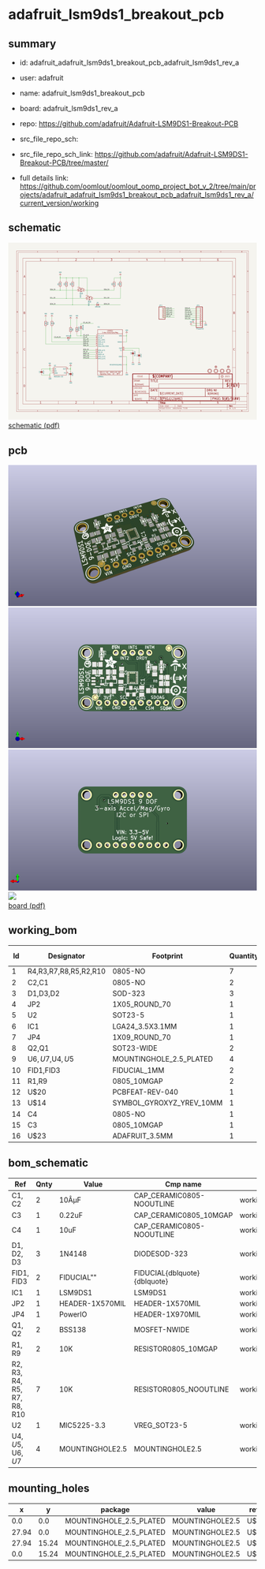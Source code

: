 # adafruit_lsm9ds1_breakout_pcb
 
## summary 
* id: adafruit_adafruit_lsm9ds1_breakout_pcb_adafruit_lsm9ds1_rev_a
* user: adafruit
* name: adafruit_lsm9ds1_breakout_pcb
* board: adafruit_lsm9ds1_rev_a
* repo: https://github.com/adafruit/Adafruit-LSM9DS1-Breakout-PCB



* src_file_repo_sch: 
* src_file_repo_sch_link: https://github.com/adafruit/Adafruit-LSM9DS1-Breakout-PCB/tree/master/
* full details link: https://github.com/oomlout/oomlout_oomp_project_bot_v_2/tree/main/projects/adafruit_adafruit_lsm9ds1_breakout_pcb_adafruit_lsm9ds1_rev_a/current_version/working  

## schematic  
![](working_schematic_600.png)  
[schematic (pdf)](working_schematic.pdf) 






















## pcb  
![](working_3d_600.png) 
![](working_3d_front_600.png)  
![](working_3d_back_600.png)  
![](working_600.png)  
[board (pdf)](working.pdf)  

## working_bom
| Id | Designator | Footprint | Quantity | Designation | Supplier and ref |  | None | 
| --- | --- | --- | --- | --- | --- | --- | --- | 
| 1 | R4,R3,R7,R8,R5,R2,R10 | 0805-NO | 7 | 10K |  |  | [''] | 
| 2 | C2,C1 | 0805-NO | 2 | 10ÂµF |  |  | [''] | 
| 3 | D1,D3,D2 | SOD-323 | 3 | 1N4148 |  |  | [''] | 
| 4 | JP2 | 1X05_ROUND_70 | 1 |  |  |  | [''] | 
| 5 | U2 | SOT23-5 | 1 | MIC5225-3.3 |  |  | [''] | 
| 6 | IC1 | LGA24_3.5X3.1MM | 1 | LSM9DS1 |  |  | [''] | 
| 7 | JP4 | 1X09_ROUND_70 | 1 | PowerIO |  |  | [''] | 
| 8 | Q2,Q1 | SOT23-WIDE | 2 | BSS138 |  |  | [''] | 
| 9 | U$6,U$7,U$4,U$5 | MOUNTINGHOLE_2.5_PLATED | 4 | MOUNTINGHOLE2.5 |  |  | [''] | 
| 10 | FID1,FID3 | FIDUCIAL_1MM | 2 | FIDUCIAL" |  |  | [''] | 
| 11 | R1,R9 | 0805_10MGAP | 2 | 10K |  |  | [''] | 
| 12 | U$20 | PCBFEAT-REV-040 | 1 |  |  |  | [''] | 
| 13 | U$14 | SYMBOL_GYROXYZ_YREV_10MM | 1 |  |  |  | [''] | 
| 14 | C4 | 0805-NO | 1 | 10uF |  |  | [''] | 
| 15 | C3 | 0805_10MGAP | 1 | 0.22uF |  |  | [''] | 
| 16 | U$23 | ADAFRUIT_3.5MM | 1 |  |  |  | [''] | 


## bom_schematic
| Ref | Qnty | Value | Cmp name | Footprint | Description | Vendor | DNP | 
| --- | --- | --- | --- | --- | --- | --- | --- | 
| C1, C2 | 2 | 10ÂµF | CAP_CERAMIC0805-NOOUTLINE | working:0805-NO |  |  |  | 
| C3 | 1 | 0.22uF | CAP_CERAMIC0805_10MGAP | working:0805_10MGAP |  |  |  | 
| C4 | 1 | 10uF | CAP_CERAMIC0805-NOOUTLINE | working:0805-NO |  |  |  | 
| D1, D2, D3 | 3 | 1N4148 | DIODESOD-323 | working:SOD-323 |  |  |  | 
| FID1, FID3 | 2 | FIDUCIAL"" | FIDUCIAL{dblquote}{dblquote} | working:FIDUCIAL_1MM |  |  |  | 
| IC1 | 1 | LSM9DS1 | LSM9DS1 | working:LGA24_3.5X3.1MM |  |  |  | 
| JP2 | 1 | HEADER-1X570MIL | HEADER-1X570MIL | working:1X05_ROUND_70 |  |  |  | 
| JP4 | 1 | PowerIO | HEADER-1X970MIL | working:1X09_ROUND_70 |  |  |  | 
| Q1, Q2 | 2 | BSS138 | MOSFET-NWIDE | working:SOT23-WIDE |  |  |  | 
| R1, R9 | 2 | 10K | RESISTOR0805_10MGAP | working:0805_10MGAP |  |  |  | 
| R2, R3, R4, R5, R7, R8, R10 | 7 | 10K | RESISTOR0805_NOOUTLINE | working:0805-NO |  |  |  | 
| U2 | 1 | MIC5225-3.3 | VREG_SOT23-5 | working:SOT23-5 |  |  |  | 
| U$4, U$5, U$6, U$7 | 4 | MOUNTINGHOLE2.5 | MOUNTINGHOLE2.5 | working:MOUNTINGHOLE_2.5_PLATED |  |  |  | 


## mounting_holes
| x | y | package | value | ref | size | 
| --- | --- | --- | --- | --- | --- | 
| 0.0 | 0.0 | MOUNTINGHOLE_2.5_PLATED | MOUNTINGHOLE2.5 | U$4 | m3 | 
| 27.94 | 0.0 | MOUNTINGHOLE_2.5_PLATED | MOUNTINGHOLE2.5 | U$5 | m3 | 
| 27.94 | 15.24 | MOUNTINGHOLE_2.5_PLATED | MOUNTINGHOLE2.5 | U$6 | m3 | 
| 0.0 | 15.24 | MOUNTINGHOLE_2.5_PLATED | MOUNTINGHOLE2.5 | U$7 | m3 | 


